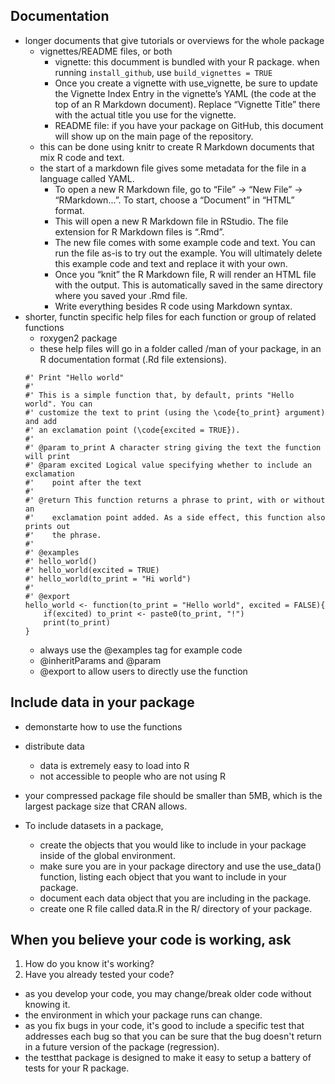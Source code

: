 ## Documentation
* longer documents that give tutorials or overviews for the whole package
    * vignettes/README files, or both
      * vignette: this documment is bundled with your R package. when running `install_github`, use `build_vignettes = TRUE`
      * Once you create a vignette with use_vignette, be sure to update the Vignette Index Entry in the vignette’s YAML 
      (the code at the top of an R Markdown document). Replace “Vignette Title” there with the actual title you use for the vignette.
      * README file: if you have your package on GitHub, this document will show up 
      on the main page of the repository. 
    * this can be done using knitr to create R Markdown documents that mix R code 
    and text. 
    * the start of a markdown file gives some metadata for the file in a language 
    called YAML. 
      * To open a new R Markdown file, go to “File” -> “New File” -> “RMarkdown…”. To start, choose a “Document” in “HTML” format.
      * This will open a new R Markdown file in RStudio. The file extension for R Markdown files is “.Rmd”.
      * The new file comes with some example code and text. You can run the file as-is to try out the example. You will ultimately delete this example code and text and replace it with your own.
      * Once you “knit” the R Markdown file, R will render an HTML file with the output. This is automatically saved in the same directory where you saved your .Rmd file.
      * Write everything besides R code using Markdown syntax.
* shorter, functin specific help files for each function or group of related functions
    * roxygen2 package
    * these help files will go in a folder called /man of your
    package, in an R documentation format (.Rd file extensions).   
    ```
    #' Print "Hello world" 
    #'
    #' This is a simple function that, by default, prints "Hello world". You can 
    #' customize the text to print (using the \code{to_print} argument) and add
    #' an exclamation point (\code{excited = TRUE}).
    #'
    #' @param to_print A character string giving the text the function will print
    #' @param excited Logical value specifying whether to include an exclamation
    #'    point after the text
    #' 
    #' @return This function returns a phrase to print, with or without an 
    #'    exclamation point added. As a side effect, this function also prints out
    #'    the phrase. 
    #'
    #' @examples
    #' hello_world()
    #' hello_world(excited = TRUE)
    #' hello_world(to_print = "Hi world")
    #'
    #' @export
    hello_world <- function(to_print = "Hello world", excited = FALSE){
        if(excited) to_print <- paste0(to_print, "!")
        print(to_print)
    }
    ```
    * always use the @examples tag for example code
    * @inheritParams and @param
    * @export to allow users to directly use the function
    
## Include data in your package
* demonstarte how to use the functions 
* distribute data
  * data is extremely easy to load into R
  * not accessible to people who are not using R
* your compressed package file should be smaller than 5MB, which is the
largest package size that CRAN allows. 
    
* To include datasets in a package,
  * create the objects that you would like to include in your package inside of the 
  global environment. 
  * make sure you are in your package directory and use the use_data() function, listing 
  each object that you want to include in your package. 
  * document each data object that you are including in the package. 
  * create one R file called data.R in the R/ directory of your package. 
  
  
## When you believe your code is working, ask 
1. How do you know it's working?
1. Have you already tested your code?
  * as you develop your code, you may change/break older code without knowing it. 
  * the environment in which your package runs can change. 
  * as you fix bugs in your code, it's good to include a specific test that 
  addresses each bug so that you can be sure that the bug doesn't return in a future
  version of the package (regression). 
* the testthat package is designed to make it easy to setup a battery of tests 
for your R package. 

